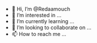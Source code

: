 - 👋 Hi, I’m @Redaamouch
- 👀 I’m interested in ...
- 🌱 I’m currently learning ...
- 💞️ I’m looking to collaborate on ...
- 📫 How to reach me ...

<!---
Redaamouch/Redaamouch is a ✨ special ✨ repository because its `README.md` (this file) appears on your GitHub profile.
You can click the Preview link to take a look at your changes.
--->
